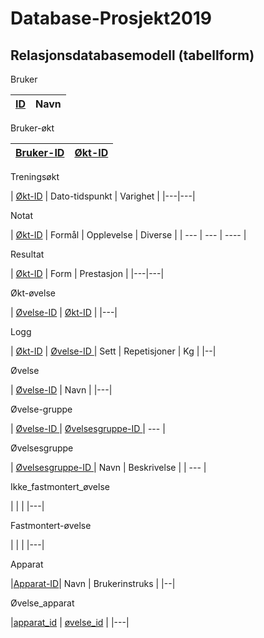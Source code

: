 # Database-Prosjekt2019


## Relasjonsdatabasemodell (tabellform)


Bruker

| <u>ID</u> | Navn |
|---|---|

Bruker-økt

| <u> Bruker-ID </u> | <u>Økt-ID</u> |
|---|---|


Treningsøkt

| <u>Økt-ID</u> | Dato-tidspunkt | Varighet |
|---|---|

Notat

| <u>Økt-ID</u> | Formål | Opplevelse | Diverse |
| --- | --- | ---- |

Resultat

| <u>Økt-ID</u> | Form | Prestasjon |
|---|---|

Økt-øvelse

| <u>Øvelse-ID</u> | <u>Økt-ID</u> |
|---|

Logg

| <u>Økt-ID</u> | <u> Øvelse-ID </u> | Sett | Repetisjoner | Kg |
|--|

Øvelse

| <u>Øvelse-ID</u> | Navn |
|---|

Øvelse-gruppe

| <u>  Øvelse-ID </u> | <u> Øvelsesgruppe-ID </u>
| --- |

Øvelsesgruppe

| <u> Øvelsesgruppe-ID </u> | Navn | Beskrivelse |
| --- |

Ikke_fastmontert_øvelse

|  |  |
|---|

Fastmontert-øvelse

| |   |
|---|

Apparat

|<u>Apparat-ID</u>| Navn | Brukerinstruks |
|--|

Øvelse_apparat

|<u>apparat_id</u> | <u>øvelse_id</u> |
|---|
